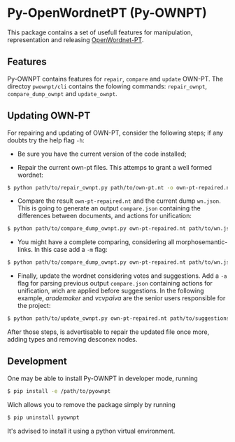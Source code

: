 # Py-OpenWordnetPT (Py-OWNPT)

This package contains a set of usefull features for manipulation, representation and releasing [OpenWordnet-PT](http://wn.mybluemix.net/).

## Features

Py-OWNPT contains features for `repair`, `compare` and `update` OWN-PT. The directoy `pwownpt/cli` contains the folowing commands: `repair_ownpt`, `compare_dump_ownpt` and `update_ownpt`.

## Updating OWN-PT

For repairing and updating of OWN-PT, consider the following steps; if any doubts try the help flag `-h`:

 - Be sure you have the current version of the code installed;

 - Repair the current own-pt files. This attemps to grant a well formed wordnet:

```bash
$ python path/to/repair_ownpt.py path/to/own-pt.nt -o own-pt-repaired.nt -v
```

 - Compare the result `own-pt-repaired.nt` and the current dump `wn.json`. This is going to generate an output `compare.json` containing the differences between documents, and actions for unification:

```bash
$ python path/to/compare_dump_ownpt.py own-pt-repaired.nt path/to/wn.json -o compare.json -v
```
- You might have a complete comparing, considering all morphosemantic-links. In this case add a `-m` flag: 

```bash
$ python path/to/compare_dump_ownpt.py own-pt-repaired.nt path/to/wn.json -m path/to/morphosemantic-links-pt.nt -o compare.json -v
```

 - Finally, update the wordnet considering votes and suggestions. Add a `-a` flag for parsing previous output `compare.json` containing actions for unification, wich are applied before suggestions. In the following example, *arademaker* and *vcvpaiva* are the senior users responsible for the project:

```bash
$ python path/to/update_ownpt.py own-pt-repaired.nt path/to/suggestions.json path/to/votes.json -u arademaker vcvpaiva -a compare.json -o own-pt-updated.nt -v
```

After those steps, is advertisable to repair the updated file once more, adding types and removing desconex nodes.

## Development

One may be able to install Py-OWNPT in developer mode, running
```bash
$ pip install -e /path/to/pyownpt
```
Wich allows you to remove the package simply by running
```bash
$ pip uninstall pyownpt
```
It's advised to install it using a python virtual environment.
